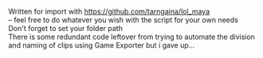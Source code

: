 Written for import with https://github.com/tarngaina/lol_maya
<br />– feel free to do whatever you wish with the script for your own needs
<br />Don't forget to set your folder path
<br />There is some redundant code leftover from trying to automate the division and naming of clips using Game Exporter but i gave up...
